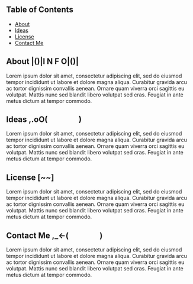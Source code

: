 ## Table of Contents
- [About](#-about)
- [Ideas](#-ideas)
- [License](#-license)
- [Contact Me](#-contact-me)

## About  |()|I N F O|()|
Lorem ipsum dolor sit amet, consectetur adipiscing elit, sed do eiusmod tempor incididunt ut labore et dolore magna aliqua. Curabitur gravida arcu ac tortor dignissim convallis aenean. Ornare quam viverra orci sagittis eu volutpat. Mattis nunc sed blandit libero volutpat sed cras. Feugiat in ante metus dictum at tempor commodo.

## Ideas  ,.oO(    )
Lorem ipsum dolor sit amet, consectetur adipiscing elit, sed do eiusmod tempor incididunt ut labore et dolore magna aliqua. Curabitur gravida arcu ac tortor dignissim convallis aenean. Ornare quam viverra orci sagittis eu volutpat. Mattis nunc sed blandit libero volutpat sed cras. Feugiat in ante metus dictum at tempor commodo.

## License  [~~]
Lorem ipsum dolor sit amet, consectetur adipiscing elit, sed do eiusmod tempor incididunt ut labore et dolore magna aliqua. Curabitur gravida arcu ac tortor dignissim convallis aenean. Ornare quam viverra orci sagittis eu volutpat. Mattis nunc sed blandit libero volutpat sed cras. Feugiat in ante metus dictum at tempor commodo.

## Contact Me  ,_<-(    )
Lorem ipsum dolor sit amet, consectetur adipiscing elit, sed do eiusmod tempor incididunt ut labore et dolore magna aliqua. Curabitur gravida arcu ac tortor dignissim convallis aenean. Ornare quam viverra orci sagittis eu volutpat. Mattis nunc sed blandit libero volutpat sed cras. Feugiat in ante metus dictum at tempor commodo.
